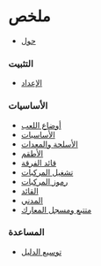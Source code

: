# ملخص

* [حول](README.md)
  
### التثبيت
* [الإعداد](set-up.md)

### الأساسيات
* [أوضاع اللعب](game_modes.md)<!--  -->
* [الأساسيات](the_basics.md)<!--  -->
* [الأسلحة والمعدات](weapons_and_equipment.md)<!--  -->
* [الأطقم](kits.md)<!--  -->
* [قائد الفرقة](the_squad_leader.md)
* [تشغيل المركبات](operating_vehicles.md)
* [رموز المركبات](vehicle_icons.md)<!--  -->
* [القائد](commander.md)<!--  -->
* [المدني](the_civilian.md)
* [متتبع ومسجل المعارك](replays.md) <!--  -->

### المساعدة
* [توسيع الدليل](help_manual.md)
